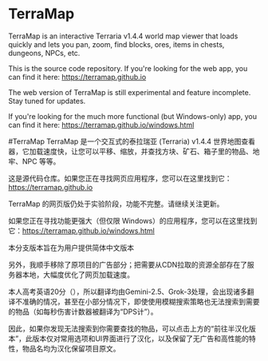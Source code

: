 # TerraMap
TerraMap is an interactive Terraria v1.4.4 world map viewer that loads quickly and lets you pan, zoom, find blocks, ores, items in chests, dungeons, NPCs, etc.

This is the source code repository.  If you're looking for the web app, you can find it here: https://terramap.github.io

The web version of TerraMap is still experimental and feature incomplete.  Stay tuned for updates.

If you're looking for the much more functional (but Windows-only) app, you can find it here: https://terramap.github.io/windows.html


#TerraMap
TerraMap 是一个交互式的泰拉瑞亚 (Terraria) v1.4.4 世界地图查看器，它加载速度快，让您可以平移、缩放，并查找方块、矿石、箱子里的物品、地牢、NPC 等等。

这是源代码仓库。如果您正在寻找网页应用程序，您可以在这里找到它：https://terramap.github.io

TerraMap 的网页版仍处于实验阶段，功能不完整。请继续关注更新。

如果您正在寻找功能更强大（但仅限 Windows）的应用程序，您可以在这里找到它：https://terramap.github.io/windows.html

本分支版本旨在为用户提供简体中文版本

另外，我顺手移除了原项目的广告部分；把需要从CDN拉取的资源全部存在了服务器本地，大幅度优化了网页加载速度。

本人高考英语20分（），所以翻译均由Gemini-2.5、Grok-3处理，会出现诸多翻译不准确的情况，甚至在小部分情况下，即使使用模糊搜索策略也无法搜索到需要的物品（如每秒伤害计数器被翻译为“DPS计”）。

因此，如果你发现无法搜索到你需要查找的物品，可以点击上方的“前往半汉化版本”，此版本仅对常用选项和UI界面进行了汉化，以及保留了无广告和高性能的特性，物品名均为汉化保留项目原文。
